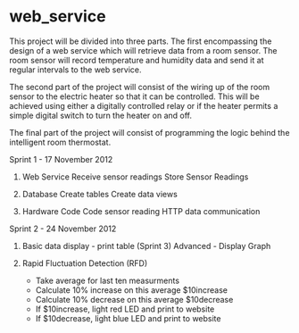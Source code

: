 web_service
===========

This project will be divided into three parts. The first encompassing the design of a web service which will retrieve data from a room sensor. The room sensor will record temperature and humidity data and send it at regular intervals to the web service. 

The second part of the project will consist of the wiring up of the room sensor to the electric heater so that it can be controlled. This will be achieved using either a digitally controlled relay or if the heater permits a simple digital switch to turn the heater on and off.

The final part of the project will consist of programming the logic behind the intelligent room thermostat.

Sprint 1 - 17 November 2012
1. Web Service
    Receive sensor readings
    Store Sensor Readings

2. Database
    Create tables
    Create data views

3. Hardware Code
    Code sensor reading
    HTTP data communication

Sprint 2 - 24 November 2012
1. Basic data display - print table
     (Sprint 3) Advanced - Display Graph

2. Rapid Fluctuation Detection (RFD)
    - Take average for last ten measurments
    - Calculate 10% increase on this average $10increase
    - Calculate 10% decrease on this average $10decrease
    - If $10increase, light red LED and print to website
    - If $10decrease, light blue LED and print to website